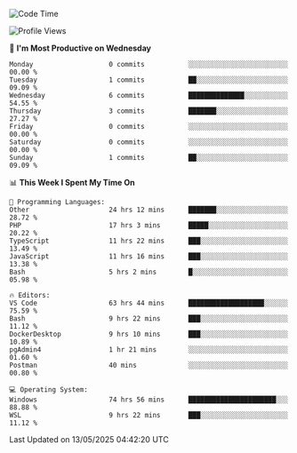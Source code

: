 <!--START_SECTION:waka-->
![Code Time](http://img.shields.io/badge/Code%20Time-4%2C962%20hrs%2053%20mins-blue)

![Profile Views](http://img.shields.io/badge/Profile%20Views-5-blue)

📅 **I'm Most Productive on Wednesday** 

```text
Monday                   0 commits           ░░░░░░░░░░░░░░░░░░░░░░░░░   00.00 % 
Tuesday                  1 commits           ██░░░░░░░░░░░░░░░░░░░░░░░   09.09 % 
Wednesday                6 commits           ██████████████░░░░░░░░░░░   54.55 % 
Thursday                 3 commits           ███████░░░░░░░░░░░░░░░░░░   27.27 % 
Friday                   0 commits           ░░░░░░░░░░░░░░░░░░░░░░░░░   00.00 % 
Saturday                 0 commits           ░░░░░░░░░░░░░░░░░░░░░░░░░   00.00 % 
Sunday                   1 commits           ██░░░░░░░░░░░░░░░░░░░░░░░   09.09 % 
```


📊 **This Week I Spent My Time On** 

```text
💬 Programming Languages: 
Other                    24 hrs 12 mins      ███████░░░░░░░░░░░░░░░░░░   28.72 % 
PHP                      17 hrs 3 mins       █████░░░░░░░░░░░░░░░░░░░░   20.22 % 
TypeScript               11 hrs 22 mins      ███░░░░░░░░░░░░░░░░░░░░░░   13.49 % 
JavaScript               11 hrs 16 mins      ███░░░░░░░░░░░░░░░░░░░░░░   13.38 % 
Bash                     5 hrs 2 mins        █░░░░░░░░░░░░░░░░░░░░░░░░   05.98 % 

🔥 Editors: 
VS Code                  63 hrs 44 mins      ███████████████████░░░░░░   75.59 % 
Bash                     9 hrs 22 mins       ███░░░░░░░░░░░░░░░░░░░░░░   11.12 % 
DockerDesktop            9 hrs 10 mins       ███░░░░░░░░░░░░░░░░░░░░░░   10.89 % 
pgAdmin4                 1 hr 21 mins        ░░░░░░░░░░░░░░░░░░░░░░░░░   01.60 % 
Postman                  40 mins             ░░░░░░░░░░░░░░░░░░░░░░░░░   00.80 % 

💻 Operating System: 
Windows                  74 hrs 56 mins      ██████████████████████░░░   88.88 % 
WSL                      9 hrs 22 mins       ███░░░░░░░░░░░░░░░░░░░░░░   11.12 % 
```


 Last Updated on 13/05/2025 04:42:20 UTC
<!--END_SECTION:waka-->
